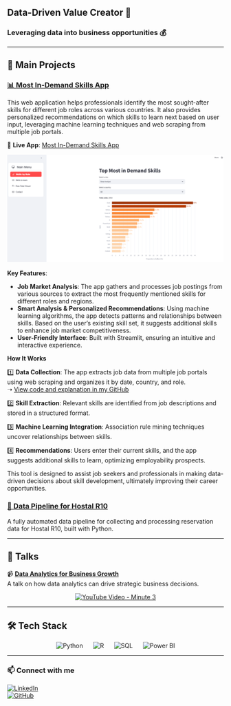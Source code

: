 ##  Data-Driven Value Creator 💎  
### Leveraging data into business opportunities 💰  

---

## 🚀 Main Projects  

### [📊 Most In-Demand Skills App](https://github.com/juanludataanalyst/most_indemand_skills_streamlit_app)  

This web application helps professionals identify the most sought-after skills for different job roles across various countries. It also provides personalized recommendations on which skills to learn next based on user input, leveraging machine learning techniques and web scraping from multiple job portals.  

🔗 **Live App**: [Most In-Demand Skills App](https://mostindemandskills.streamlit.app/)  

<p align="center">
  <img src="streamlitapp_image.PNG" alt="Most In-Demand Skills App Screenshot" width="600px" />
</p>

**Key Features**:  

- **Job Market Analysis**: The app gathers and processes job postings from various sources to extract the most frequently mentioned skills for different roles and regions.  
- **Smart Analysis & Personalized Recommendations**: Using machine learning algorithms, the app detects patterns and relationships between skills. Based on the user’s existing skill set, it suggests additional skills to enhance job market competitiveness.  
- **User-Friendly Interface**: Built with Streamlit, ensuring an intuitive and interactive experience.  

**How It Works**  

1️⃣ **Data Collection**: The app extracts job data from multiple job portals using web scraping and organizes it by date, country, and role.  
   ➝ [View code and explanation in my GitHub](https://github.com/juanludataanalyst/indeed_data_scraper_request)  

2️⃣ **Skill Extraction**: Relevant skills are identified from job descriptions and stored in a structured format.  

3️⃣ **Machine Learning Integration**: Association rule mining techniques uncover relationships between skills.  

4️⃣ **Recommendations**: Users enter their current skills, and the app suggests additional skills to learn, optimizing employability prospects.  

This tool is designed to assist job seekers and professionals in making data-driven decisions about skill development, ultimately improving their career opportunities.  

### [🏨 Data Pipeline for Hostal R10](https://github.com/juanludataanalyst/data_pipeline_hostalR10_py)  

A fully automated data pipeline for collecting and processing reservation data for Hostal R10, built with Python.  

---

## 🎤 Talks  

📹 **[Data Analytics for Business Growth](https://www.youtube.com/watch?v=bKJsZl16Ifs)**  
A talk on how data analytics can drive strategic business decisions.  

<p align="center">
  <a href="https://www.youtube.com/watch?v=bKJsZl16Ifs&t=180">
    <img src="https://img.youtube.com/vi/bKJsZl16Ifs/1.jpg" alt="YouTube Video - Minute 3" width="600px" />
  </a>
</p>

---

## 🛠 Tech Stack  

<p align="center">
  <img src="https://cdn.simpleicons.org/python/3776AB" alt="Python" width="60px" /> 
  &nbsp;&nbsp;&nbsp;&nbsp;
  <img src="https://cdn.simpleicons.org/r/276DC3" alt="R" width="60px" /> 
  &nbsp;&nbsp;&nbsp;&nbsp;
  <img src="https://img.shields.io/badge/SQL-4479A1?style=for-the-badge&logo=mysql&logoColor=white" alt="SQL" width="120px" />
  &nbsp;&nbsp;&nbsp;&nbsp;
  <img src="https://img.shields.io/badge/PowerBI-F2C811?style=for-the-badge&logo=powerbi&logoColor=black" alt="Power BI" width="150px" />
</p>

---

### 📫 Connect with me  

[![LinkedIn](https://img.shields.io/badge/LinkedIn-0A66C2?style=for-the-badge&logo=linkedin&logoColor=white)](https://www.linkedin.com/in/juanludataanlyst)  
[![GitHub](https://img.shields.io/badge/GitHub-181717?style=for-the-badge&logo=github&logoColor=white)](https://github.com/juanludataanalyst)
